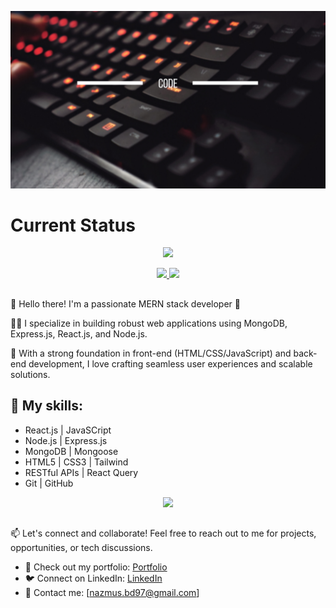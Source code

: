 
[![An old rock in the desert](/img/code.png "Shiprock, New Mexico by Beau Rogers")](https://github.com/nazmussaadatcse)

# Current Status

<div style="text-align: center;">
    <a href="https://github-readme-streak-stats.herokuapp.com?user=nazmussaadatcse&theme=highcontrast&border_radius=2&card_width=700">
        <img src="https://github-readme-streak-stats.herokuapp.com?user=nazmussaadatcse&theme=highcontrast&border_radius=2&card_width=700" />
    </a>
    <p></p>
    <a href="https://githubtrends.io">
        <img src="https://api.githubtrends.io/user/svg/nazmussaadatcse/repos?time_range=one_year&theme=dark" />
    </a>
    <a href="https://githubtrends.io">
        <img src="https://api.githubtrends.io/user/svg/nazmussaadatcse/langs?time_range=one_year&theme=dark" />
    </a>
</div>

##

👋 Hello there! I'm a passionate MERN stack developer 🚀

👨‍💻 I specialize in building robust web applications using MongoDB, Express.js, React.js, and Node.js.

🔧 With a strong foundation in front-end (HTML/CSS/JavaScript) and back-end development, I love crafting seamless user experiences and scalable solutions.




## 🌟 My skills:
- React.js | JavaSCript
- Node.js | Express.js
- MongoDB | Mongoose
- HTML5 | CSS3 | Tailwind
- RESTful APIs | React Query
- Git | GitHub 

<p align="center">
  <a href="https://skillicons.dev">
    <img src="https://skillicons.dev/icons?i=js,react,nodejs,express,mongodb,c,git,github" />
  </a>
</p>

##






📫 Let's connect and collaborate! Feel free to reach out to me for projects, opportunities, or tech discussions.

- 🔗 Check out my portfolio: [ Portfolio ](https://www.linkedin.com/in/saadatcse)
- 🐦 Connect on LinkedIn: [LinkedIn](https://www.linkedin.com/in/saadatcse/)
- 📧 Contact me: [nazmus.bd97@gmail.com]
